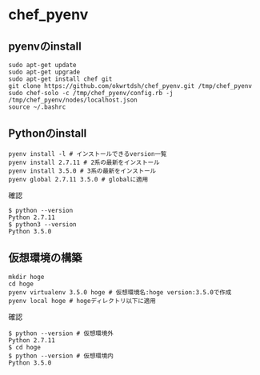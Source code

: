 # chef_pyenv

## pyenvのinstall
```shell
sudo apt-get update
sudo apt-get upgrade
sudo apt-get install chef git
git clone https://github.com/okwrtdsh/chef_pyenv.git /tmp/chef_pyenv
sudo chef-solo -c /tmp/chef_pyenv/config.rb -j /tmp/chef_pyenv/nodes/localhost.json
source ~/.bashrc
```

## Pythonのinstall
```shell
pyenv install -l # インストールできるversion一覧
pyenv install 2.7.11 # 2系の最新をインストール
pyenv install 3.5.0 # 3系の最新をインストール
pyenv global 2.7.11 3.5.0 # globalに適用
```
確認
```shell
$ python --version
Python 2.7.11
$ python3 --version
Python 3.5.0
```
## 仮想環境の構築
```shell
mkdir hoge
cd hoge
pyenv virtualenv 3.5.0 hoge # 仮想環境名:hoge version:3.5.0で作成
pyenv local hoge # hogeディレクトリ以下に適用
```
確認
```shell
$ python --version # 仮想環境外
Python 2.7.11
$ cd hoge
$ python --version # 仮想環境内
Python 3.5.0
```
